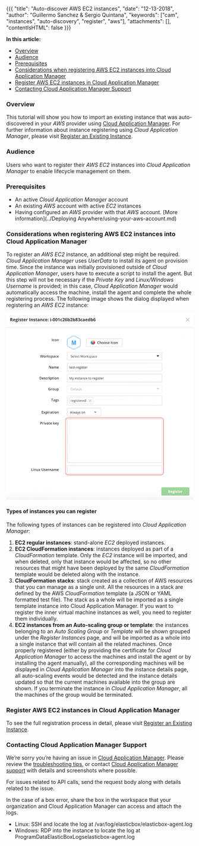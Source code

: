 {{{
"title": "Auto-discover AWS EC2 instances",
"date": "12-13-2018",
"author": "Guillermo Sanchez & Sergio Quintana",
"keywords": ["cam", "instances", "auto-discovery", "register", "aws"],
"attachments": [],
"contentIsHTML": false
}}}

**In this article:**
* [Overview](#overview)
* [Audience](#audience)
* [Prerequisites](#prerequisites)
* [Considerations when registering AWS EC2 instances into Cloud Application Manager](#considerations-when-registering-aws-ec2-instances-into-cloud-application-manager)
* [Register AWS EC2 instances in Cloud Application Manager](#register-aws-ec2-instances-in-cloud-application-manager)
* [Contacting Cloud Application Manager Support](#contacting-cloud-application-manager-support)

### Overview
This tutorial will show you how to import an existing instance that was auto-discovered in your *AWS* provider using [Cloud Application Manager](https://www.ctl.io/cloud-application-manager).
For further information about instance registering using *Cloud Application Manager*, please visit [Register an Existing Instance](./register-existing-instance.md).

### Audience

Users who want to register their *AWS EC2* instances into *Cloud Application Manager* to enable lifecycle management on them.

### Prerequisites

* An active *Cloud Application Manager* account 
* An existing *AWS* account with active *EC2* instances
* Having configured an *AWS* provider with that *AWS* account. [More information](../Deploying Anywhere/using-your-aws-account.md)

### Considerations when registering AWS EC2 instances into Cloud Application Manager

To register an *AWS EC2* instance, an additional step might be required. *Cloud Application Manager* uses *UserData* to install its agent on provision time. Since the instance was initially provisioned outside of *Cloud Application Manager*, users have to execute a script to install the agent. But this step will not be necessary if the *Private Key* and *Linux/Windows Username* is provided; in this case, *Cloud Application Manager* would automatically access the machine, install the agent and complete the whole registering process. The following image shows the dialog displayed when registering an *AWS EC2* instance:

![AWS fields](../../images/cloud-application-manager/register/register-instance-aws-fields.png)

#### Types of instances you can register

The following types of instances can be registered into *Cloud Application Manager*:

1. **EC2 regular instances**: stand-alone *EC2* deployed instances.
2. **EC2 CloudFormation instances**: instances deployed as part of a *CloudFormation* template. Only the *EC2* instance will be imported, and when deleted, only that instance would be affected, so no other resources that might have been deployed by the same *CloudFormation* template would be deleted along with the instance.
3. **CloudFormation stacks**: stack created as a collection of AWS resources that you can manage as a single unit. All the resources in a stack are defined by the AWS *CloudFormation* template (a JSON or YAML formatted test file). The stack as a whole will be imported as a single template instance into Cloud Application Manager. If you want to register the inner virtual machine instances as well, you need to register them individually.
4. **EC2 instances from an Auto-scaling group or template**: the instances belonging to an *Auto Scaling Group* or *Template* will be shown grouped under the *Register Instances* page, and will be imported as a whole into a single instance that will contain all the related machines. Once properly registered (either by providing the certificate for *Cloud Application Manager* to access the machines and install the agent or by installing the agent manually), all the corresponding machines will be displayed in *Cloud Application Manager* into the instance details page, all auto-scaling events would be detected and the instance details updated so that the current machines available into the group are shown. If you terminate the instance in *Cloud Application Manager*, all the machines of the group would be terminated.

### Register AWS EC2 instances in Cloud Application Manager

To see the full registration process in detail, please visit [Register an Existing Instance](./register-existing-instance.md).

### Contacting Cloud Application Manager Support

We’re sorry you’re having an issue in [Cloud Application Manager](https://www.ctl.io/cloud-application-manager/). Please review the [troubleshooting tips](../Troubleshooting/troubleshooting-tips.md), or contact [Cloud Application Manager support](mailto:incident@CenturyLink.com) with details and screenshots where possible.

For issues related to API calls, send the request body along with details related to the issue.

In the case of a box error, share the box in the workspace that your organization and Cloud Application Manager can access and attach the logs.

* Linux: SSH and locate the log at /var/log/elasticbox/elasticbox-agent.log
* Windows: RDP into the instance to locate the log at ProgramDataElasticBoxLogselasticbox-agent.log
